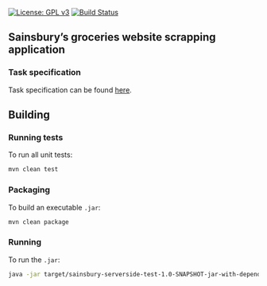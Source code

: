 [![License: GPL v3](https://img.shields.io/badge/License-GPLv3-blue.svg)](https://www.gnu.org/licenses/gpl-3.0)
[![Build Status](https://travis-ci.org/Jezorko/sainsbury-serverside-test.svg?branch=master)](https://travis-ci.org/Jezorko/sainsbury-serverside-test)

## Sainsbury’s groceries website scrapping application

### Task specification

Task specification can be found [here](https://jsainsburyplc.github.io/serverside-test/).

## Building

### Running tests

To run all unit tests:

```bash
mvn clean test
```

### Packaging

To build an executable `.jar`:

```bash
mvn clean package
```

### Running

To run the `.jar`:

```bash
java -jar target/sainsbury-serverside-test-1.0-SNAPSHOT-jar-with-dependencies.jar
```